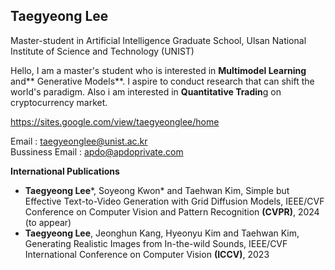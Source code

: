 <h2> Taegyeong Lee </h4>
Master-student in Artificial Intelligence Graduate School, Ulsan National Institute of Science and Technology (UNIST)  

Hello, I am a master's student who is interested in **Multimodel Learning** and** Generative Models**. I aspire to conduct research that can shift the world's paradigm. Also i am interested in **Quantitative Tradin**g on cryptocurrency market.

https://sites.google.com/view/taegyeonglee/home

Email : taegyeonglee@unist.ac.kr  
Bussiness Email : apdo@apdoprivate.com
 
**International Publications**
- **Taegyeong Lee***, Soyeong Kwon* and Taehwan Kim, Simple but Effective Text-to-Video Generation with Grid Diffusion Models, IEEE/CVF Conference on Computer Vision and Pattern Recognition **(CVPR)**, 2024 (to appear)
-  **Taegyeong Lee**, Jeonghun Kang, Hyeonyu Kim and Taehwan Kim, Generating Realistic Images from In-the-wild Sounds, IEEE/CVF International Conference on Computer Vision **(ICCV)**, 2023
